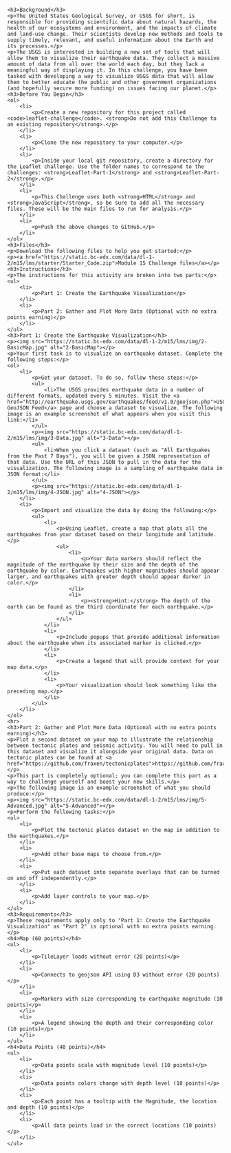 
    <h3>Background</h3>
    <p>The United States Geological Survey, or USGS for short, is responsible for providing scientific data about natural hazards, the health of our ecosystems and environment, and the impacts of climate and land-use change. Their scientists develop new methods and tools to supply timely, relevant, and useful information about the Earth and its processes.</p>
    <p>The USGS is interested in building a new set of tools that will allow them to visualize their earthquake data. They collect a massive amount of data from all over the world each day, but they lack a meaningful way of displaying it. In this challenge, you have been tasked with developing a way to visualize USGS data that will allow them to better educate the public and other government organizations (and hopefully secure more funding) on issues facing our planet.</p>
    <h3>Before You Begin</h3>
    <ol>
        <li>
            <p>Create a new repository for this project called <code>leaflet-challenge</code>. <strong>Do not add this Challenge to an existing repository</strong>.</p>
        </li>
        <li>
            <p>Clone the new repository to your computer.</p>
        </li>
        <li>
            <p>Inside your local git repository, create a directory for the Leaflet challenge. Use the folder names to correspond to the challenges: <strong>Leaflet-Part-1</strong> and <strong>Leaflet-Part-2</strong>.</p>
        </li>
        <li>
            <p>This Challenge uses both <strong>HTML</strong> and <strong>JavaScript</strong>, so be sure to add all the necessary files. These will be the main files to run for analysis.</p>
        </li>
        <li>
            <p>Push the above changes to GitHub.</p>
        </li>
    </ol>
    <h3>Files</h3>
    <p>Download the following files to help you get started:</p>
    <p><a href="https://static.bc-edx.com/data/dl-1-2/m15/lms/starter/Starter_Code.zip">Module 15 Challenge files</a></p>
    <h3>Instructions</h3>
    <p>The instructions for this activity are broken into two parts:</p>
    <ul>
        <li>
            <p>Part 1: Create the Earthquake Visualization</p>
        </li>
        <li>
            <p>Part 2: Gather and Plot More Data (Optional with no extra points earning)</p>
        </li>
    </ul>
    <h3>Part 1: Create the Earthquake Visualization</h3>
    <p><img src="https://static.bc-edx.com/data/dl-1-2/m15/lms/img/2-BasicMap.jpg" alt="2-BasicMap"></p>
    <p>Your first task is to visualize an earthquake dataset. Complete the following steps:</p>
    <ol>
        <li>
            <p>Get your dataset. To do so, follow these steps:</p>
            <ul>
                <li>The USGS provides earthquake data in a number of different formats, updated every 5 minutes. Visit the <a href="http://earthquake.usgs.gov/earthquakes/feed/v1.0/geojson.php">USGS GeoJSON Feed</a> page and choose a dataset to visualize. The following image is an example screenshot of what appears when you visit this link:</li>
            </ul>
            <p><img src="https://static.bc-edx.com/data/dl-1-2/m15/lms/img/3-Data.jpg" alt="3-Data"></p>
            <ul>
                <li>When you click a dataset (such as "All Earthquakes from the Past 7 Days"), you will be given a JSON representation of that data. Use the URL of this JSON to pull in the data for the visualization. The following image is a sampling of earthquake data in JSON format:</li>
            </ul>
            <p><img src="https://static.bc-edx.com/data/dl-1-2/m15/lms/img/4-JSON.jpg" alt="4-JSON"></p>
        </li>
        <li>
            <p>Import and visualize the data by doing the following:</p>
            <ul>
                <li>
                    <p>Using Leaflet, create a map that plots all the earthquakes from your dataset based on their longitude and latitude.</p>
                    <ul>
                        <li>
                            <p>Your data markers should reflect the magnitude of the earthquake by their size and the depth of the earthquake by color. Earthquakes with higher magnitudes should appear larger, and earthquakes with greater depth should appear darker in color.</p>
                        </li>
                        <li>
                            <p><strong>Hint:</strong> The depth of the earth can be found as the third coordinate for each earthquake.</p>
                        </li>
                    </ul>
                </li>
                <li>
                    <p>Include popups that provide additional information about the earthquake when its associated marker is clicked.</p>
                </li>
                <li>
                    <p>Create a legend that will provide context for your map data.</p>
                </li>
                <li>
                    <p>Your visualization should look something like the preceding map.</p>
                </li>
            </ul>
        </li>
    </ol>
    <hr>
    <h3>Part 2: Gather and Plot More Data (Optional with no extra points earning)</h3>
    <p>Plot a second dataset on your map to illustrate the relationship between tectonic plates and seismic activity. You will need to pull in this dataset and visualize it alongside your original data. Data on tectonic plates can be found at <a href="https://github.com/fraxen/tectonicplates">https://github.com/fraxen/tectonicplates</a>.</p>
    <p>This part is completely optional; you can complete this part as a way to challenge yourself and boost your new skills.</p>
    <p>The following image is an example screenshot of what you should produce:</p>
    <p><img src="https://static.bc-edx.com/data/dl-1-2/m15/lms/img/5-Advanced.jpg" alt="5-Advanced"></p>
    <p>Perform the following tasks:</p>
    <ul>
        <li>
            <p>Plot the tectonic plates dataset on the map in addition to the earthquakes.</p>
        </li>
        <li>
            <p>Add other base maps to choose from.</p>
        </li>
        <li>
            <p>Put each dataset into separate overlays that can be turned on and off independently.</p>
        </li>
        <li>
            <p>Add layer controls to your map.</p>
        </li>
    </ul>
    <h3>Requirements</h3>
    <p>These requirements apply only to "Part 1: Create the Earthquake Visualization" as "Part 2" is optional with no extra points earning.</p>
    <h4>Map (60 points)</h4>
    <ul>
        <li>
            <p>TileLayer loads without error (20 points)</p>
        </li>
        <li>
            <p>Connects to geojson API using D3 without error (20 points)</p>
        </li>
        <li>
            <p>Markers with size corresponding to earthquake magnitude (10 points)</p>
        </li>
        <li>
            <p>A legend showing the depth and their corresponding color (10 points)</p>
        </li>
    </ul>
    <h4>Data Points (40 points)</h4>
    <ul>
        <li>
            <p>Data points scale with magnitude level (10 points)</p>
        </li>
        <li>
            <p>Data points colors change with depth level (10 points)</p>
        </li>
        <li>
            <p>Each point has a tooltip with the Magnitude, the location and depth (10 points)</p>
        </li>
        <li>
            <p>All data points load in the correct locations (10 points)</p>
        </li>
    </ul>
